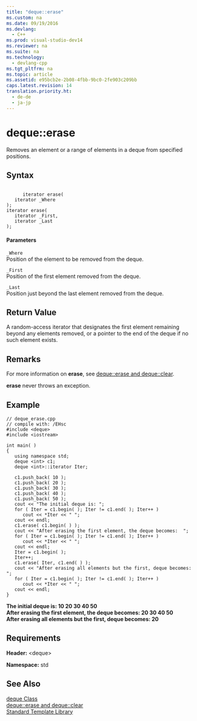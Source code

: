 ```yaml
---
title: "deque::erase"
ms.custom: na
ms.date: 09/19/2016
ms.devlang: 
  - C++
ms.prod: visual-studio-dev14
ms.reviewer: na
ms.suite: na
ms.technology: 
  - devlang-cpp
ms.tgt_pltfrm: na
ms.topic: article
ms.assetid: e95bcb2e-2b08-4fbb-9bc0-2fe903c209bb
caps.latest.revision: 14
translation.priority.ht: 
  - de-de
  - ja-jp
---
```

# deque::erase
Removes an element or a range of elements in a deque from specified positions.  
  
## Syntax  
  
```  
  
      iterator erase(  
   iterator _Where  
);  
iterator erase(  
   iterator _First,  
   iterator _Last  
);  
```  
  
#### Parameters  
 `_Where`  
 Position of the element to be removed from the deque.  
  
 `_First`  
 Position of the first element removed from the deque.  
  
 `_Last`  
 Position just beyond the last element removed from the deque.  
  
## Return Value  
 A random-access iterator that designates the first element remaining beyond any elements removed, or a pointer to the end of the deque if no such element exists.  
  
## Remarks  
 For more information on **erase**, see [deque::erase and deque::clear](../vs140/deque--erase-and-deque--clear.md).  
  
 **erase** never throws an exception.  
  
## Example  
  
```  
// deque_erase.cpp  
// compile with: /EHsc  
#include <deque>  
#include <iostream>  
  
int main( )   
{  
   using namespace std;  
   deque <int> c1;  
   deque <int>::iterator Iter;  
  
   c1.push_back( 10 );  
   c1.push_back( 20 );  
   c1.push_back( 30 );  
   c1.push_back( 40 );  
   c1.push_back( 50 );  
   cout << "The initial deque is: ";  
   for ( Iter = c1.begin( ); Iter != c1.end( ); Iter++ )  
      cout << *Iter << " ";  
   cout << endl;  
   c1.erase( c1.begin( ) );  
   cout << "After erasing the first element, the deque becomes:  ";  
   for ( Iter = c1.begin( ); Iter != c1.end( ); Iter++ )  
      cout << *Iter << " ";  
   cout << endl;  
   Iter = c1.begin( );  
   Iter++;  
   c1.erase( Iter, c1.end( ) );  
   cout << "After erasing all elements but the first, deque becomes: ";  
   for ( Iter = c1.begin( ); Iter != c1.end( ); Iter++ )  
      cout << *Iter << " ";  
   cout << endl;  
}  
```  
  
 **The initial deque is: 10 20 30 40 50**   
**After erasing the first element, the deque becomes:  20 30 40 50**   
**After erasing all elements but the first, deque becomes: 20**    
## Requirements  
 **Header:** <deque\>  
  
 **Namespace:** std  
  
## See Also  
 [deque Class](../vs140/deque-Class.md)   
 [deque::erase and deque::clear](../vs140/deque--erase-and-deque--clear.md)   
 [Standard Template Library](../vs140/Standard-Template-Library.md)